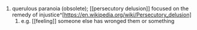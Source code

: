 1. querulous paranoia (obsolete); [[persecutory delusion]] focused on the remedy of injustice^[https://en.wikipedia.org/wiki/Persecutory_delusion]
	1. e.g. [[feeling]] someone else has wronged them or something